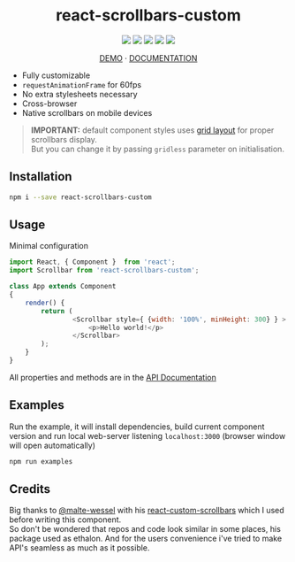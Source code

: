 <h1 align="center">react-scrollbars-custom</h1>
<p align="center">
<a href="https://www.npmjs.com/package/react-scrollbars-custom"><img src="https://img.shields.io/badge/npm-react--scrollbars--custom-brightgreen.svg" /></a>
<a href="https://www.npmjs.com/package/react-scrollbars-custom"><img src="https://img.shields.io/npm/l/react-scrollbars-custom.svg" /></a>
<a href="https://www.npmjs.com/package/react-scrollbars-custom"><img src="https://img.shields.io/npm/v/react-scrollbars-custom.svg" /></a>
<a href="https://www.codacy.com/app/xobotyi/react-scrollbars-custom"><img src="https://api.codacy.com/project/badge/Grade/f0875490cea1497a9eca9c25f3f7774e"/></a>
<a href="https://www.npmjs.com/package/react-scrollbars-custom"><img src="https://img.shields.io/npm/dt/react-scrollbars-custom.svg" /></a>
<a></a>
</p>
<p align="center">
    <a href="https://xobotyi.github.io/react-scrollbars-custom/">DEMO</a> · <a href="https://github.com/xobotyi/react-scrollbars-custom/tree/master/docs">DOCUMENTATION</a>
</p>

* Fully customizable
* `requestAnimationFrame` for 60fps
* No extra stylesheets necessary
* Cross-browser
* Native scrollbars on mobile devices

>**IMPORTANT:** default component styles uses [grid layout](https://developer.mozilla.org/docs/Web/CSS/CSS_Grid_Layout/Basic_Concepts_of_Grid_Layout) for proper scrollbars display.  
>But you can change it by passing `gridless` parameter on initialisation. 

## Installation
```bash
npm i --save react-scrollbars-custom
```

## Usage
Minimal configuration
```javascript
import React, { Component }  from 'react';
import Scrollbar from 'react-scrollbars-custom';

class App extends Component
{
    render() {
        return (
                <Scrollbar style={ {width: '100%', minHeight: 300} } >
                    <p>Hello world!</p>
                </Scrollbar>
        );
    }
}
```
All properties and methods are in the [API Documentation](https://github.com/xobotyi/react-scrollbars-custom/tree/master/docs/API.md)

## Examples
Run the example, it will install dependencies, build current component version and run local web-server listening `localhost:3000` (browser window will open automatically)
```bash
npm run examples
```

## Credits
Big thanks to [@malte-wessel](https://github.com/malte-wessel) with his [react-custom-scrollbars](https://github.com/malte-wessel/react-custom-scrollbars) which I used before writing this component.  
So don't be wondered that repos and code look similar in some places, his package used as ethalon. And for the users convenience i've tried to make API's seamless as much as it possible.
